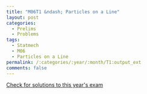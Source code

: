 ```yaml
---
title: "M06T1 &ndash; Particles on a Line"
layout: post
categories:
  - Prelims
  - Problems
tags:
  - Statmech
  - M06
  - Particles on a Line
permalink: /:categories/:year/:month/T1:output_ext
comments: false
---
```

<object data="2006M1T.pdf" type="application/pdf" width="100%" height="500"></object>
<div class="message"><a href='https://princetonprelim.com/prelim/17/'>Check for solutions to this year's exam</a></div>